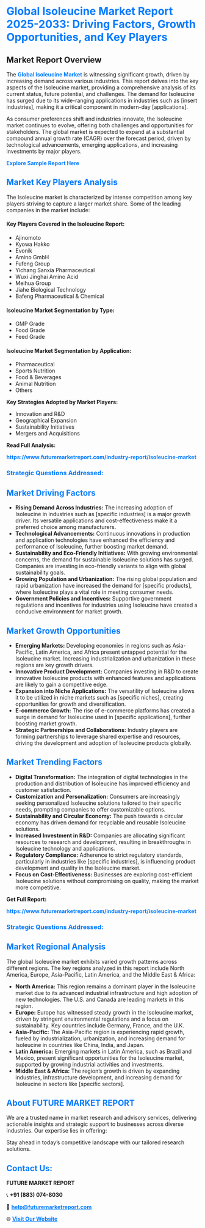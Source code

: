 <h1 style="color: #007BFF;">Global Isoleucine Market Report 2025-2033: Driving Factors, Growth Opportunities, and Key Players</h1>

<section id="overview">
<h2>Market Report Overview</h2>
<p>The <a href="https://www.futuremarketreport.com/industry-report/isoleucine-market" style="color: #007BFF; text-decoration: none;"><strong>Global Isoleucine Market</strong></a> is witnessing significant growth, driven by increasing demand across various industries. This report delves into the key aspects of the Isoleucine market, providing a comprehensive analysis of its current status, future potential, and challenges. The demand for Isoleucine has surged due to its wide-ranging applications in industries such as [insert industries], making it a critical component in modern-day [applications].</p>
<p>As consumer preferences shift and industries innovate, the Isoleucine market continues to evolve, offering both challenges and opportunities for stakeholders. The global market is expected to expand at a substantial compound annual growth rate (CAGR) over the forecast period, driven by technological advancements, emerging applications, and increasing investments by major players.</p>
</section>

<section id="overview">
<p><a href="https://www.futuremarketreport.com/request-sample/reportId=26762" style="color: #007BFF; text-decoration: none;"><strong>Explore Sample Report Here</strong></a></p>
</section>

<section id="key-players">
<h2 style="color: #007BFF;">Market Key Players Analysis</h2>
<p>The Isoleucine market is characterized by intense competition among key players striving to capture a larger market share. Some of the leading companies in the market include:</p>
<h4>Key Players Covered in the Isoleucine Report:</h4>
<ul><li>Ajinomoto</li><li>Kyowa Hakko</li><li>Evonik</li><li>Amino GmbH</li><li>Fufeng Group</li><li>Yichang Sanxia Pharmaceutical</li><li>Wuxi Jinghai Amino Acid</li><li>Meihua Group</li><li>Jiahe Biological Technology</li><li>Bafeng Pharmaceutical &amp; Chemical</li></ul>
<h4>Isoleucine Market Segmentation by Type:</h4>
<ul><li>GMP Grade</li><li>Food Grade</li><li>Feed Grade</li></ul>

<h4>Isoleucine Market Segmentation by Application:</h4>
<ul><li>Pharmaceutical</li><li>Sports Nutrition</li><li>Food &amp; Beverages</li><li>Animal Nutrition</li><li>Others</li></ul>
<p><strong>Key Strategies Adopted by Market Players:</strong></p>
<ul>
<li>Innovation and R&D</li>
<li>Geographical Expansion</li>
<li>Sustainability Initiatives</li>
<li>Mergers and Acquisitions</li>
</ul>
</section>

<section>
<p><strong>Read Full Analysis: </strong></p><a href="https://www.futuremarketreport.com/industry-report/isoleucine-market" style="color: #007BFF; text-decoration: none;"><strong>https://www.futuremarketreport.com/industry-report/isoleucine-market</strong></a>
<h3 style="color: #007BFF;">Strategic Questions Addressed:</h3>
</section>

<section id="driving-factors">
<h2 style="color: #007BFF;">Market Driving Factors</h2>
<ul>
<li><strong>Rising Demand Across Industries:</strong> The increasing adoption of Isoleucine in industries such as [specific industries] is a major growth driver. Its versatile applications and cost-effectiveness make it a preferred choice among manufacturers.</li>
<li><strong>Technological Advancements:</strong> Continuous innovations in production and application technologies have enhanced the efficiency and performance of Isoleucine, further boosting market demand.</li>
<li><strong>Sustainability and Eco-Friendly Initiatives:</strong> With growing environmental concerns, the demand for sustainable Isoleucine solutions has surged. Companies are investing in eco-friendly variants to align with global sustainability goals.</li>
<li><strong>Growing Population and Urbanization:</strong> The rising global population and rapid urbanization have increased the demand for [specific products], where Isoleucine plays a vital role in meeting consumer needs.</li>
<li><strong>Government Policies and Incentives:</strong> Supportive government regulations and incentives for industries using Isoleucine have created a conducive environment for market growth.</li>
</ul>
</section>

<section id="growth-opportunities">
<h2 style="color: #007BFF;">Market Growth Opportunities</h2>
<ul>
<li><strong>Emerging Markets:</strong> Developing economies in regions such as Asia-Pacific, Latin America, and Africa present untapped potential for the Isoleucine market. Increasing industrialization and urbanization in these regions are key growth drivers.</li>
<li><strong>Innovative Product Development:</strong> Companies investing in R&D to create innovative Isoleucine products with enhanced features and applications are likely to gain a competitive edge.</li>
<li><strong>Expansion into Niche Applications:</strong> The versatility of Isoleucine allows it to be utilized in niche markets such as [specific niches], creating opportunities for growth and diversification.</li>
<li><strong>E-commerce Growth:</strong> The rise of e-commerce platforms has created a surge in demand for Isoleucine used in [specific applications], further boosting market growth.</li>
<li><strong>Strategic Partnerships and Collaborations:</strong> Industry players are forming partnerships to leverage shared expertise and resources, driving the development and adoption of Isoleucine products globally.</li>
</ul>
</section>

<section id="trending-factors">
<h2 style="color: #007BFF;">Market Trending Factors</h2>
<ul>
<li><strong>Digital Transformation:</strong> The integration of digital technologies in the production and distribution of Isoleucine has improved efficiency and customer satisfaction.</li>
<li><strong>Customization and Personalization:</strong> Consumers are increasingly seeking personalized Isoleucine solutions tailored to their specific needs, prompting companies to offer customizable options.</li>
<li><strong>Sustainability and Circular Economy:</strong> The push towards a circular economy has driven demand for recyclable and reusable Isoleucine solutions.</li>
<li><strong>Increased Investment in R&D:</strong> Companies are allocating significant resources to research and development, resulting in breakthroughs in Isoleucine technology and applications.</li>
<li><strong>Regulatory Compliance:</strong> Adherence to strict regulatory standards, particularly in industries like [specific industries], is influencing product development and quality in the Isoleucine market.</li>
<li><strong>Focus on Cost-Effectiveness:</strong> Businesses are exploring cost-efficient Isoleucine solutions without compromising on quality, making the market more competitive.</li>
</ul>
</section>

<section>
<p><strong>Get Full Report: </strong></p><a href="https://www.futuremarketreport.com/industry-report/isoleucine-market" style="color: #007BFF; text-decoration: none;"><strong>https://www.futuremarketreport.com/industry-report/isoleucine-market</strong></a>
<h3 style="color: #007BFF;">Strategic Questions Addressed:</h3>
</section>


<section id="regional-analysis">
<h2 style="color: #007BFF;">Market Regional Analysis</h2>
<p>The global Isoleucine market exhibits varied growth patterns across different regions. The key regions analyzed in this report include North America, Europe, Asia-Pacific, Latin America, and the Middle East & Africa:</p>
<ul>
<li><strong>North America:</strong> This region remains a dominant player in the Isoleucine market due to its advanced industrial infrastructure and high adoption of new technologies. The U.S. and Canada are leading markets in this region.</li>
<li><strong>Europe:</strong> Europe has witnessed steady growth in the Isoleucine market, driven by stringent environmental regulations and a focus on sustainability. Key countries include Germany, France, and the U.K.</li>
<li><strong>Asia-Pacific:</strong> The Asia-Pacific region is experiencing rapid growth, fueled by industrialization, urbanization, and increasing demand for Isoleucine in countries like China, India, and Japan.</li>
<li><strong>Latin America:</strong> Emerging markets in Latin America, such as Brazil and Mexico, present significant opportunities for the Isoleucine market, supported by growing industrial activities and investments.</li>
<li><strong>Middle East & Africa:</strong> The region’s growth is driven by expanding industries, infrastructure development, and increasing demand for Isoleucine in sectors like [specific sectors].</li>
</ul>
</section>

<footer>
<h2 style="color: #007BFF;">About FUTURE MARKET REPORT</h2>
<p>We are a trusted name in market research and advisory services, delivering actionable insights and strategic support to businesses across diverse industries. Our expertise lies in offering:</p>

<p>Stay ahead in today’s competitive landscape with our tailored research solutions.</p>

<h2 style="color: #007BFF;">Contact Us:</h2>
<p><strong>FUTURE MARKET REPORT</strong></p>
<p>📞 <strong>+91 (883) 074-8030</strong></p>
<p>📧 <strong><a href="mailto:help@futuremarketreport.com" style="color: #007BFF;">help@futuremarketreport.com</a></strong></p>
<p>🌐 <strong><a href="https://www.futuremarketreport.com/" style="color: #007BFF;">Visit Our Website</a></strong></p>
</footer>